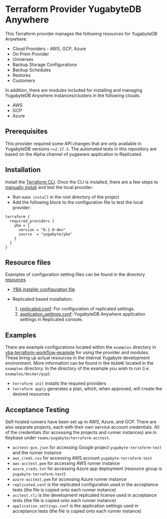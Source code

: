 # Terraform Provider YugabyteDB Anywhere

This Terraform provider manages the following resources for YugabyteDB Anywhere:

* Cloud Providers - AWS, GCP, Azure
* On Prem Provider
* Universes
* Backup Storage Configurations
* Backup Schedules
* Restores
* Customers

In addition, there are modules included for installing and managing YugabyteDB Anywhere instances/clusters in the following clouds:

* AWS
* GCP
* Azure

## Prerequisites

This provider required some API changes that are only available in YugabyteDB versions `>=2.17.3`.
The automated tests in this repository are based on the Alpha channel of yugaware application in Replicated.

## Installation

Install the [Terraform CLI](https://www.terraform.io/downloads). Once the CLI is installed, there are a few steps to [manually install](https://www.terraform.io/cli/config/config-file#explicit-installation-method-configuration) and test the local provider:

* Run `make install` in the root directory of the project
* Add the following block to the configuration file to test the local provider:

```hcl
terraform {
  required_providers {
    yba = {
      version = "0.1.0-dev"
      source  = "yugabyte/yba"
    }
  }
}
```

## Resource files

Examples of configuration setting files can be found in the directory [resources](https://github.com/yugabyte/terraform-provider-yba/tree/main/modules/resources)

* [YBA installer configuration file](https://github.com/yugabyte/terraform-provider-yba/tree/main/modules/resources/yba-ctl.yml)
* Replicated based installation:

  1. [replicated.conf](https://github.com/yugabyte/terraform-provider-yba/blob/main/modules/resources/replicated.conf): For configuration of replicated settings.
  2. [application_settings.conf](https://github.com/yugabyte/terraform-provider-yba/blob/main/modules/resources/application_settings.conf): YugabyteDB Anywhere application settings in Replicated console.

## Examples

There are example configurations located within the `examples` directory in [yba-terraform-workflow-example](https://github.com/yugabyte/yba-terraform-workflow-example.git) for using the provider and modules.
These bring up actual resources in the internal Yugabyte development environment.
More information can be found in the `README` located in the `examples` directory.
In the directory of the example you wish to run (i.e. `examples/docker/gcp`):

* `terraform init` installs the required providers
* `terraform apply` generates a plan, which, when approved, will create the desired resources

## Acceptance Testing

Self-hosted runners have been set up in AWS, Azure, and GCP.
There are also separate projects, each with their own service account credentials.
All of the credentials (for accessing the projects and runner instances) are in Keybase under `teams/yugabyte/terraform-acctest`.

* `acctest-gce.json` for accessing Google project `yugabyte-terraform-test` and the runner instance
* `aws_creds.csv` for accessing AWS account `yugabyte-terraform-test`
* `aws-acctest.pem` for accessing AWS runner instance
* `azure_creds.txt` for accessing Azure app deployment (resource group is `yugabyte-terraform-test`)
* `azure-acctest.pem` for accessing Azure runner instance
* `replicated.conf` is the replicated configuration used in the acceptance tests (the file is copied onto each runner instance)
* `acctest.rli` is the development replicated license used in acceptance tests (the file is copied onto each runner instance)
* `application_settings.conf` is the application settings used in acceptance tests (the file is copied onto each runner instance)
